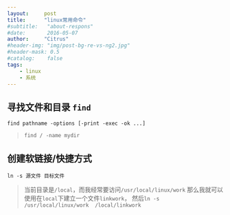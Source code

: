 ```yaml
---
layout:     post
title:      "linux常用命令"
#subtitle:   "about-respons"
#date:       2016-05-07
author:     "Citrus"
#header-img: "img/post-bg-re-vs-ng2.jpg"
#header-mask: 0.5
#catalog:    false
tags:
    - linux
    - 系统
---
```

## 寻找文件和目录 `find`
    find pathname -options [-print -exec -ok ...]
    
> `find / -name mydir`

## 创建软链接/快捷方式
    ln -s 源文件 目标文件
>  当前目录是`/local`，而我经常要访问`/usr/local/linux/work`
那么我就可以使用在`local`下建立一个文件`linkwork`，
然后`ln -s /usr/local/linux/work  /local/linkwork`